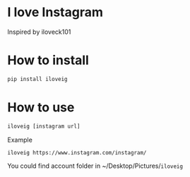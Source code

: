 I love Instagram
==========


Inspired by iloveck101


How to install
==========

```bash
pip install iloveig
```


How to use
==========

```bash
iloveig [instagram url]
```


Example

```bash
iloveig https://www.instagram.com/instagram/
```


You could find account folder in ~/Desktop/Pictures/`iloveig`
